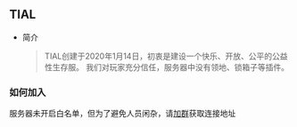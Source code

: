 ## TIAL

* 简介

  > TIAL创建于2020年1月14日，初衷是建设一个快乐、开放、公平的公益性生存服。
  > 我们对玩家充分信任，服务器中没有领地、锁箱子等插件。

### 如何加入

服务器未开启白名单，但为了避免人员闲杂，请[加群](https://jq.qq.com/?_wv=1027&k=t35mfAFG)获取连接地址
